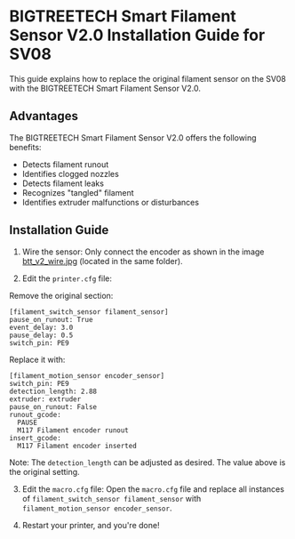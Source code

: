 # BIGTREETECH Smart Filament Sensor V2.0 Installation Guide for SV08

This guide explains how to replace the original filament sensor on the SV08 with the BIGTREETECH Smart Filament Sensor V2.0.

## Advantages

The BIGTREETECH Smart Filament Sensor V2.0 offers the following benefits:

- Detects filament runout
- Identifies clogged nozzles
- Detects filament leaks
- Recognizes "tangled" filament
- Identifies extruder malfunctions or disturbances

## Installation Guide

1. Wire the sensor: Only connect the encoder as shown in the image [btt_v2_wire.jpg](btt_v2_wire.jpg) (located in the same folder).

2. Edit the `printer.cfg` file:

Remove the original section:

```
[filament_switch_sensor filament_sensor]
pause_on_runout: True
event_delay: 3.0
pause_delay: 0.5
switch_pin: PE9
```

Replace it with:

```
[filament_motion_sensor encoder_sensor]
switch_pin: PE9
detection_length: 2.88
extruder: extruder
pause_on_runout: False
runout_gcode:
  PAUSE
  M117 Filament encoder runout
insert_gcode:
  M117 Filament encoder inserted
```

Note: The `detection_length` can be adjusted as desired. The value above is the original setting.

3. Edit the `macro.cfg` file:
   Open the `macro.cfg` file and replace all instances of `filament_switch_sensor filament_sensor` with `filament_motion_sensor encoder_sensor`.

4. Restart your printer, and you're done!
